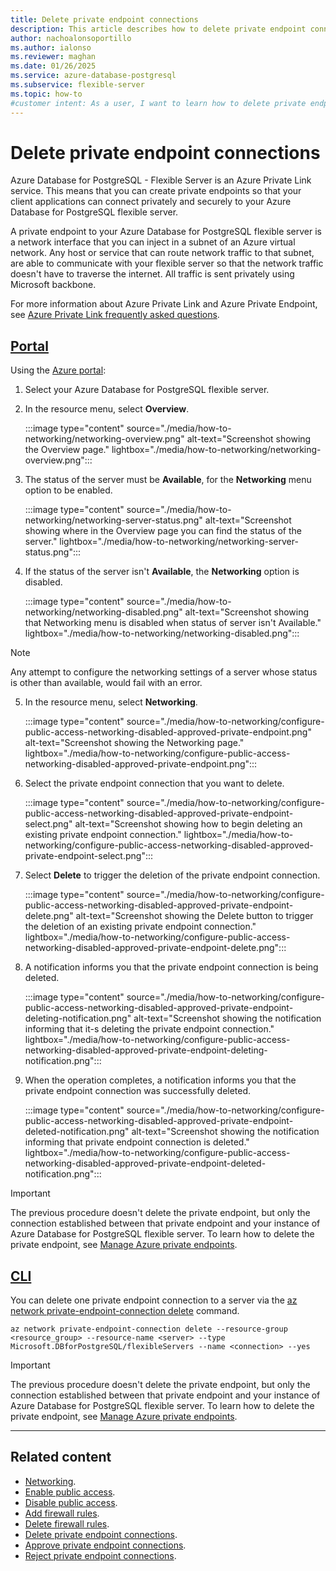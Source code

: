 ```yaml
---
title: Delete private endpoint connections
description: This article describes how to delete private endpoint connections to an Azure Database for PostgreSQL flexible server.
author: nachoalonsoportillo
ms.author: ialonso
ms.reviewer: maghan
ms.date: 01/26/2025
ms.service: azure-database-postgresql
ms.subservice: flexible-server
ms.topic: how-to
#customer intent: As a user, I want to learn how to delete private endpoint connections to an Azure Database for PostgreSQL flexible server.
---
```


# Delete private endpoint connections

Azure Database for PostgreSQL - Flexible Server is an Azure Private Link service. This means that you can create private endpoints so that your client applications can connect privately and securely to your Azure Database for PostgreSQL flexible server.

A private endpoint to your Azure Database for PostgreSQL flexible server is a network interface that you can inject in a subnet of an Azure virtual network. Any host or service that can route network traffic to that subnet, are able to communicate with your flexible server so that the network traffic doesn't have to traverse the internet. All traffic is sent privately using Microsoft backbone.

For more information about Azure Private Link and Azure Private Endpoint, see [Azure Private Link frequently asked questions](/azure/private-link/private-link-faq).

## [Portal](#tab/portal-delete-private-endpoint-connections)

Using the [Azure portal](https://portal.azure.com/):

1. Select your Azure Database for PostgreSQL flexible server.

2. In the resource menu, select **Overview**.

    :::image type="content" source="./media/how-to-networking/networking-overview.png" alt-text="Screenshot showing the Overview page." lightbox="./media/how-to-networking/networking-overview.png":::

3. The status of the server must be **Available**, for the **Networking** menu option to be enabled.

    :::image type="content" source="./media/how-to-networking/networking-server-status.png" alt-text="Screenshot showing where in the Overview page you can find the status of the server." lightbox="./media/how-to-networking/networking-server-status.png":::

4. If the status of the server isn't **Available**, the **Networking** option is disabled.

    :::image type="content" source="./media/how-to-networking/networking-disabled.png" alt-text="Screenshot showing that Networking menu is disabled when status of server isn't Available." lightbox="./media/how-to-networking/networking-disabled.png":::

> [!NOTE]
> Any attempt to configure the networking settings of a server whose status is other than available, would fail with an error.

5. In the resource menu, select **Networking**.

    :::image type="content" source="./media/how-to-networking/configure-public-access-networking-disabled-approved-private-endpoint.png" alt-text="Screenshot showing the Networking page." lightbox="./media/how-to-networking/configure-public-access-networking-disabled-approved-private-endpoint.png":::

6. Select the private endpoint connection that you want to delete.

    :::image type="content" source="./media/how-to-networking/configure-public-access-networking-disabled-approved-private-endpoint-select.png" alt-text="Screenshot showing how to begin deleting an existing private endpoint connection." lightbox="./media/how-to-networking/configure-public-access-networking-disabled-approved-private-endpoint-select.png":::

7. Select **Delete** to trigger the deletion of the private endpoint connection.

    :::image type="content" source="./media/how-to-networking/configure-public-access-networking-disabled-approved-private-endpoint-delete.png" alt-text="Screenshot showing the Delete button to trigger the deletion of an existing private endpoint connection." lightbox="./media/how-to-networking/configure-public-access-networking-disabled-approved-private-endpoint-delete.png":::

8. A notification informs you that the private endpoint connection is being deleted.

    :::image type="content" source="./media/how-to-networking/configure-public-access-networking-disabled-approved-private-endpoint-deleting-notification.png" alt-text="Screenshot showing the notification informing that it-s deleting the private endpoint connection." lightbox="./media/how-to-networking/configure-public-access-networking-disabled-approved-private-endpoint-deleting-notification.png":::

8. When the operation completes, a notification informs you that the private endpoint connection was successfully deleted.

    :::image type="content" source="./media/how-to-networking/configure-public-access-networking-disabled-approved-private-endpoint-deleted-notification.png" alt-text="Screenshot showing the notification informing that private endpoint connection is deleted." lightbox="./media/how-to-networking/configure-public-access-networking-disabled-approved-private-endpoint-deleted-notification.png":::

> [!IMPORTANT]
> The previous procedure doesn't delete the private endpoint, but only the connection established between that private endpoint and your instance of Azure Database for PostgreSQL flexible server. To learn how to delete the private endpoint, see [Manage Azure private endpoints](/azure/private-link/manage-private-endpoint).


## [CLI](#tab/cli-delete-private-endpoint-connection)

You can delete one private endpoint connection to a server via the [az network private-endpoint-connection delete](/cli/azure/network/private-endpoint-connection#az-network-private-endpoint-connection-delete) command.

```azurecli-interactive
az network private-endpoint-connection delete --resource-group <resource_group> --resource-name <server> --type Microsoft.DBforPostgreSQL/flexibleServers --name <connection> --yes
```

> [!IMPORTANT]
> The previous procedure doesn't delete the private endpoint, but only the connection established between that private endpoint and your instance of Azure Database for PostgreSQL flexible server. To learn how to delete the private endpoint, see [Manage Azure private endpoints](/azure/private-link/manage-private-endpoint).

---

## Related content

- [Networking](how-to-networking.md).
- [Enable public access](how-to-networking-servers-deployed-public-access-enable-public-access.md).
- [Disable public access](how-to-networking-servers-deployed-public-access-disable-public-access.md).
- [Add firewall rules](how-to-networking-servers-deployed-public-access-add-firewall-rules.md).
- [Delete firewall rules](how-to-networking-servers-deployed-public-access-delete-firewall-rules.md).
- [Delete private endpoint connections](how-to-networking-servers-deployed-public-access-delete-private-endpoint-connections.md).
- [Approve private endpoint connections](how-to-networking-servers-deployed-public-access-approve-private-endpoint-connections.md).
- [Reject private endpoint connections](how-to-networking-servers-deployed-public-access-reject-private-endpoint-connections.md).
